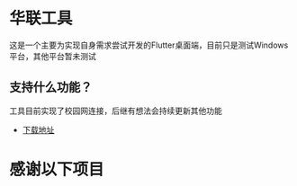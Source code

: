 # 华联工具

这是一个主要为实现自身需求尝试开发的Flutter桌面端，目前只是测试Windows平台，其他平台暂未测试

## 支持什么功能？

工具目前实现了校园网连接，后继有想法会持续更新其他功能

- [下载地址](https://hlu.airsado.cn/)


# 感谢以下项目